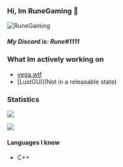 ### Hi, Im RuneGaming 👋

<p><img src="https://komarev.com/ghpvc/?username=RuneGaming" alt="RuneGaming"/></p>

##### My Discord is: Rune#1111

### What Im actively working on
 * [vega.wtf](https://vega.wtf)
 * [LustGUI](Not in a releasable state)
 
### Statistics 
<p><img" src="https://github-readme-stats.vercel.app/api/top-langs/?username=RemainingToast&layout=compact&theme=dark"></p>
<p><img align="center" src="https://github-readme-stats.vercel.app/api?username=RuneGaming&show_icons=true&theme=dark"></p>
<p><img align="center" s<p align="center"><img align="center" src="https://github-readme-stats.vercel.app/api/top-langs/?username=RuneGaming&layout=compact&theme=dark"></p>
  
#### Languages I know
 - C++ 
 
